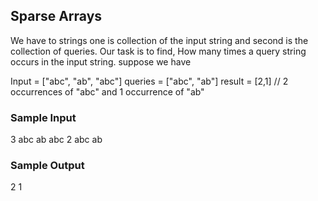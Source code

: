 ## Sparse Arrays
We have to strings one is collection of the input string and second is the collection of queries.
Our task is to find, How many times a query string occurs in the input string.
suppose we have

Input = ["abc", "ab", "abc"]
queries = ["abc", "ab"]
result = [2,1]  // 2 occurrences  of "abc" and 1 occurrence of "ab"

### Sample Input

3
abc
ab
abc
2
abc
ab

### Sample Output

2
1
